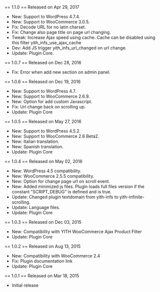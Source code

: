 == 1.1.0 == Released on Apr 29, 2017

* New: Support to WordPress 4.7.4.
* New: Support to WooCommerce 3.0.5.
* Fix: Decode URL for no latin charset.
* Fix: Change also page title on page url changing.
* Tweak: Increase Ajax speed using cache. Cache can be disabled using this filter yith_infs_use_ajax_cache
* Dev: Add JS trigger yith_infs_url_changed on url change.
* Update: Plugin Core.

== 1.0.7 == Released on Dec 28, 2016

* Fix: Error when add new section on admin panel.

== 1.0.6 == Released on Dec 19, 2016

* New: Support to WordPress 4.7.
* New: Support to WooCommerce 2.6.9.
* New: Option for add custom Javascript.
* Fix: Url change back on scrolling up.
* Update: Plugin Core

== 1.0.5 == Released on May 27, 2016

* New: Support to WordPress 4.5.2.
* New: Support to WooCommerce 2.6 Beta2.
* New: Italian translation.
* New: Spanish translation.
* Update: Plugin Core

== 1.0.4 == Released on May 02, 2016

* New: WordPress 4.5 compatibility.
* New: WooCommerce 2.5.5 compatibility.
* New: Option for change page url on scroll event.
* New: Added minimized js files. Plugin loads full files version if the constant "SCRIPT_DEBUG" is defined and is true.
* Update: Changed plugin textdomain from yith-infs to yith-infinite-scrolling.
* Update: Language files.
* Update: Plugin Core

== 1.0.3 == Released on Dec 03, 2015

* New: Compatibility with YITH WooCommerce Ajax Product Filter
* Update: Plugin Core

== 1.0.2 == Released on Aug 13, 2015

* New: Compatibility with WooCommerce 2.4
* Fix: Plugin documentation link
* Update: Plugin Core

== 1.0.1 == Released on Mar 18, 2015

* Initial release